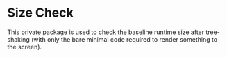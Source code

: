# Size Check

This private package is used to check the baseline runtime size after tree-shaking (with only the bare minimal code required to render something to the screen).
